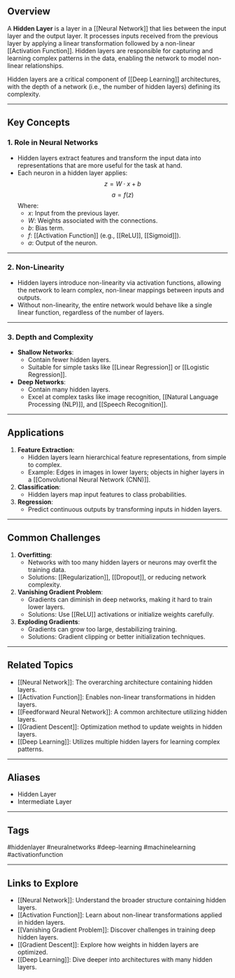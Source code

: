 ## Overview
A **Hidden Layer** is a layer in a [[Neural Network]] that lies between the input layer and the output layer. It processes inputs received from the previous layer by applying a linear transformation followed by a non-linear [[Activation Function]]. Hidden layers are responsible for capturing and learning complex patterns in the data, enabling the network to model non-linear relationships.

Hidden layers are a critical component of [[Deep Learning]] architectures, with the depth of a network (i.e., the number of hidden layers) defining its complexity.

---

## Key Concepts

### **1. Role in Neural Networks**
- Hidden layers extract features and transform the input data into representations that are more useful for the task at hand.
- Each neuron in a hidden layer applies:
  $$
  z = W \cdot x + b
  $$
  $$
  a = f(z)
  $$
  Where:
  - $x$: Input from the previous layer.
  - $W$: Weights associated with the connections.
  - $b$: Bias term.
  - $f$: [[Activation Function]] (e.g., [[ReLU]], [[Sigmoid]]).
  - $a$: Output of the neuron.

---

### **2. Non-Linearity**
- Hidden layers introduce non-linearity via activation functions, allowing the network to learn complex, non-linear mappings between inputs and outputs.
- Without non-linearity, the entire network would behave like a single linear function, regardless of the number of layers.

---

### **3. Depth and Complexity**
- **Shallow Networks**:
  - Contain fewer hidden layers.
  - Suitable for simple tasks like [[Linear Regression]] or [[Logistic Regression]].
- **Deep Networks**:
  - Contain many hidden layers.
  - Excel at complex tasks like image recognition, [[Natural Language Processing (NLP)]], and [[Speech Recognition]].

---

## Applications

1. **Feature Extraction**:
   - Hidden layers learn hierarchical feature representations, from simple to complex.
   - Example: Edges in images in lower layers; objects in higher layers in a [[Convolutional Neural Network (CNN)]].
2. **Classification**:
   - Hidden layers map input features to class probabilities.
3. **Regression**:
   - Predict continuous outputs by transforming inputs in hidden layers.

---

## Common Challenges

1. **Overfitting**:
   - Networks with too many hidden layers or neurons may overfit the training data.
   - Solutions: [[Regularization]], [[Dropout]], or reducing network complexity.
2. **Vanishing Gradient Problem**:
   - Gradients can diminish in deep networks, making it hard to train lower layers.
   - Solutions: Use [[ReLU]] activations or initialize weights carefully.
3. **Exploding Gradients**:
   - Gradients can grow too large, destabilizing training.
   - Solutions: Gradient clipping or better initialization techniques.

---

## Related Topics

- [[Neural Network]]: The overarching architecture containing hidden layers.
- [[Activation Function]]: Enables non-linear transformations in hidden layers.
- [[Feedforward Neural Network]]: A common architecture utilizing hidden layers.
- [[Gradient Descent]]: Optimization method to update weights in hidden layers.
- [[Deep Learning]]: Utilizes multiple hidden layers for learning complex patterns.

---

## Aliases
- Hidden Layer
- Intermediate Layer

---

## Tags
#hiddenlayer #neuralnetworks #deep-learning #machinelearning #activationfunction

---

## Links to Explore
- [[Neural Network]]: Understand the broader structure containing hidden layers.
- [[Activation Function]]: Learn about non-linear transformations applied in hidden layers.
- [[Vanishing Gradient Problem]]: Discover challenges in training deep hidden layers.
- [[Gradient Descent]]: Explore how weights in hidden layers are optimized.
- [[Deep Learning]]: Dive deeper into architectures with many hidden layers.